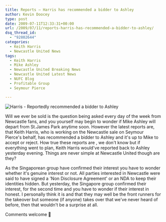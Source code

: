 ```yaml
---
title: Reports – Harris has recommended a bidder to Ashley
author: Kevin Doocey
type: post
date: 2009-07-11T12:33:31+00:00
url: /2009/07/11/reports-harris-has-recommended-a-bidder-to-ashley/
dsq_thread_id:
  - "92802644"
categories:
  - Keith Harris
  - Newcastle United News
tags:
  - Keith Harris
  - Mike Ashley
  - Newcastle United Breaking News
  - Newcastle United Latest News
  - NUFC Blog
  - Profitable Group
  - Seymour Pierce

---
```

![Harris - Reportedly recommended a bidder to Ashley](https://i.telegraph.co.uk/telegraph/multimedia/archive/01402/keith_harris_1402727c.jpg)

Will we ever be sold is  the question being asked every day of the week from Newcastle fans, and you yourself may begin to wonder if Mike Ashley will depart from St.James Park anytime soon. However the latest reports are, that Keith Harris, who is working on the Newcastle sale on Seymour Pierce's behalf, has recommended a bidder to Ashley and it's up to Mike to accept or reject. How true these reports are , we don't know but if everything went to plan, Keith Harris would've reported back to Ashley yesterday evening. Things are never simple at Newcastle United though are they?

As the Singaporean group have confirmed their interest you have to wonder whether it's genuine interest or not. All parties interested in Newcastle were said to have signed a 'Non Disclosure Agreement' or an NDA to keep their identities hidden. But yesterday, the Singapore group confirmed their interest, for the second time and you have to wonder if their interest in honest. I personally think it is and that they may well be the front runners for the takeover but someone (if anyone) takes over that we've never heard of before, then that wouldn't be a surprise at all.

Comments welcome 🙂
